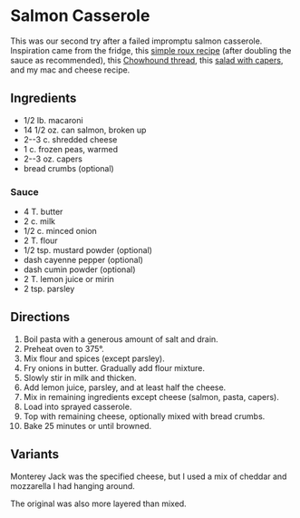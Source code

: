 # Salmon Casserole

This was our second try after a failed impromptu salmon casserole.  Inspiration came from the fridge, this [simple roux recipe](http://www.geniuskitchen.com/recipe/salmon-casserole-183699) (after doubling the sauce as recommended), this [Chowhound thread](https://www.chowhound.com/post/canned-salmon-salmon-patties-827419?commentId=7068504), this [salad with capers](http://ifoodreal.com/canned-salmon-salad-recipe/), and my mac and cheese recipe.

## Ingredients

* 1/2 lb. macaroni
* 14 1/2 oz. can salmon, broken up
* 2--3 c. shredded cheese
* 1 c. frozen peas, warmed
* 2--3 oz. capers
* bread crumbs (optional)

### Sauce

* 4 T. butter
* 2 c. milk
* 1/2 c. minced onion
* 2 T. flour
* 1/2 tsp. mustard powder (optional)
* dash cayenne pepper (optional)
* dash cumin powder (optional)
* 2 T. lemon juice or mirin
* 2 tsp. parsley

## Directions

1. Boil pasta with a generous amount of salt and drain.
2. Preheat oven to 375°.
3. Mix flour and spices (except parsley).
4. Fry onions in butter.  Gradually add flour mixture.
5. Slowly stir in milk and thicken.
4. Add lemon juice, parsley, and at least half the cheese.
5. Mix in remaining ingredients except cheese (salmon, pasta, capers).
6. Load into sprayed casserole.
7. Top with remaining cheese, optionally mixed with bread crumbs.
8. Bake 25 minutes or until browned.

## Variants

Monterey Jack was the specified cheese, but I used a mix of cheddar and mozzarella I had hanging around.

The original was also more layered than mixed.



